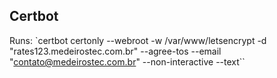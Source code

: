 ## Certbot

Runs:
`certbot certonly --webroot -w /var/www/letsencrypt -d "rates123.medeirostec.com.br" --agree-tos --email "contato@medeirostec.com.br" --non-interactive --text``
